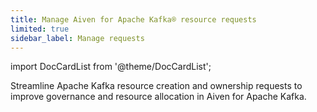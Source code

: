 ```yaml
---
title: Manage Aiven for Apache Kafka® resource requests
limited: true
sidebar_label: Manage requests
---
```


import DocCardList from '@theme/DocCardList';

Streamline Apache Kafka resource creation and ownership requests to improve governance and resource allocation in Aiven for Apache Kafka.

<DocCardList />
